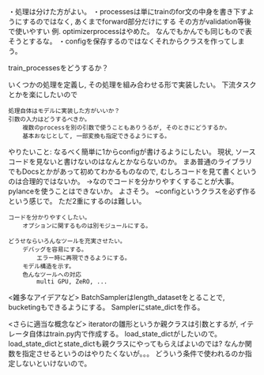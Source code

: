・処理は分けた方がよい。
    ・processesは単にtrainのfor文の中身を書き下すようにするのではなく, あくまでforward部分だけにする
        その方がvalidation等後で使いやすい
        例. optimizerprocessはやめた。
    なんでもかんでも同じもので表そうとするな。
・configを保存するのではなくそれからクラスを作ってしまう。

train_processesをどうするか？

いくつかの処理を定義し, その処理を組み合わせる形で実装したい。
    下流タスクとかを楽にしたいので

    処理自体はモデルに実装した方がいいか？
    引数の入力はどうするべきか。
        複数のprocessを別の引数で使うこともありうるが, そのときにどうするか。
        基本おなじとして, 一部変換も指定できるようにする。

やりたいこと:
    なるべく簡単に1からconfigが書けるようにしたい。
        現状, ソースコードを見ないと書けないのはなんとかならないのか。
            まあ普通のライブラリでもDocsとかがあって初めてわかるものなので, むしろコードを見て書くというのは合理的ではないか。
                →なのでコードを分かりやすくすることが大事。
        pylanceを使うことはできないか。
            よさそう。
            ~configというクラスを必ず作るという感じで。
            ただ2重にするのは難しい。
            
    コードを分かりやすくしたい。
        オプションに関するものは別モジュールにする。

    どうせならいろんなツールを充実させたい。
        デバッグを容易にする。
            エラー時に再現できるようにする。
        モデル構造を示す。
        色んなツールへの対応
            multi GPU, ZeRO, ...


<雑多なアイデアなど>
BatchSamplerはlength_datasetをとることで, bucketingもできるようにする。
Samplerにstate_dictを作る。

<さらに適当な概念など>
iteratorの雛形というか親クラスは引数とするが, イテレータ自体はtrain.py内で作成する。
    load_state_dictがしたいので。
    load_state_dictとstate_dictも親クラスにやってもらえばよいのでは?
    なんか関数を指定させるというのはやりたくないが。。。
        どういう条件で使われるのか指定しないといけないので。